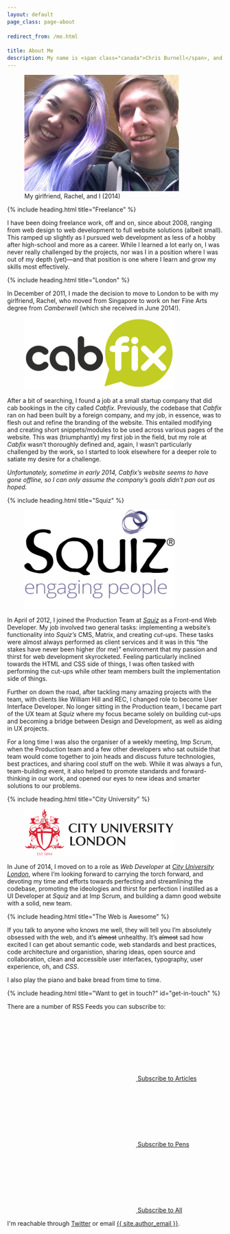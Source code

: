 ```yaml
---
layout: default
page_class: page-about

redirect_from: /me.html

title: About Me
description: My name is <span class="canada">Chris Burnell</span>, and I’m a Canadian User Interface Developer living in London, UK.
---
```


<figure>
    <img src="/images/content/about-photo.png" alt=" " width="360" height="270">
    <figcaption>My girlfriend, Rachel, and I (2014)</figcaption>
</figure>


{% include heading.html title="Freelance" %}

I have been doing freelance work, off and on, since about 2008, ranging from web design to web development to full website solutions (albeit small). This ramped up slightly as I pursued web development as less of a hobby after high-school and more as a career. While I learned a lot early on, I was never really challenged by the projects, nor was I in a position where I was out of my depth (yet)—and that position is one where I learn and grow my skills most effectively.


{% include heading.html title="London" %}

In December of 2011, I made the decision to move to London to be with my girlfriend, Rachel, who moved from Singapore to work on her Fine Arts degree from *Camberwell* (which she received in June 2014!).

<figure>
    <img src="/images/content/logo-cabfix.png" alt=" " width="350" height="167">
</figure>

After a bit of searching, I found a job at a small startup company that did cab bookings in the city called *Cabfix*. Previously, the codebase that *Cabfix* ran on had been built by a foreign company, and my job, in essence, was to flesh out and refine the branding of the website. This entailed modifying and creating short snippets/modules to be used across various pages of the website. This was (triumphantly) my first job in the field, but my role at *Cabfix* wasn’t thoroughly defined and, again, I wasn’t particularly challenged by the work, so I started to look elsewhere for a deeper role to satiate my desire for a challenge.

*Unfortunately, sometime in early 2014, Cabfix’s website seems to have gone offline, so I can only assume the company’s goals didn’t pan out as hoped.*


{% include heading.html title="Squiz" %}

<figure>
    <a rel="external" href="http://squiz.net/uk">
        <img src="/images/content/logo-squiz.png" alt="" width="350" height="230">
    </a>
</figure>

In April of 2012, I joined the Production Team at <a rel="external" href="http://squiz.net">*Squiz*</a> as a Front-end Web Developer. My job involved two general tasks: implementing a website’s functionality into *Squiz’s* CMS, Matrix, and creating <dfn title="the product of translating a website’s design (usually in PSD format) into HTML, CSS, JavaScript, and media">cut-ups</dfn>. These tasks were almost always performed as client services and it was in this <q>the stakes have never been higher (for me)</q> environment that my passion and thirst for web development skyrocketed. Feeling particularly inclined towards the HTML and CSS side of things, I was often tasked with performing the cut-ups while other team members built the implementation side of things.

Further on down the road, after tackling many amazing projects with the team, with clients like William Hill and REC, I changed role to become User Interface Developer. No longer sitting in the Production team, I became part of the UX team at *Squiz* where my focus became solely on building cut-ups and becoming a bridge between Design and Development, as well as aiding in UX projects.

For a long time I was also the organiser of a weekly meeting, Imp Scrum, when the Production team and a few other developers who sat outside that team would come together to join heads and discuss future technologies, best practices, and sharing cool stuff on the web. While it was always a fun, team-building event, it also helped to promote standards and forward-thinking in our work, and opened our eyes to new ideas and smarter solutions to our problems.


{% include heading.html title="City University" %}

<figure>
    <a rel="external" href="http://www.city.ac.uk">
        <img src="/images/content/logo-city-university.svg" alt="" width="350" height="109">
    </a>
</figure>

In June of 2014, I moved on to a role as <em>Web Developer</em> at <a rel="external" href="http://www.city.ac.uk">*City University London*</a>, where I’m looking forward to carrying the torch forward, and devoting my time and efforts towards perfecting and streamlining the codebase, promoting the ideologies and thirst for perfection I instilled as a UI Developer at *Squiz* and at Imp Scrum, and building a damn good website with a solid, new team.


{% include heading.html title="The Web is Awesome" %}

If you talk to anyone who knows me well, they will tell you I’m absolutely obsessed with the web, and it’s <s>almost</s> unhealthy. It’s <s>almost</s> sad how excited I can get about semantic code, web standards and best practices, code architecture and organistion, sharing ideas, open source and collaboration, clean and accessible user interfaces, typography, user experience, oh, and <em>CSS</em>.

I also play the piano and bake bread from time to time.


{% include heading.html title="Want to get in touch?" id="get-in-touch" %}

There are a number of RSS Feeds you can subscribe to:

<nav class="nav-secondary" role="navigation">
    <a rel="me author" class="button" href="/feed-articles.xml"><svg class="icon--rss"><use xlink:href="#svg--rss" /></svg> Subscribe to Articles</a>
    <a rel="me author" class="button" href="/feed-pens.xml"><svg class="icon--rss"><use xlink:href="#svg--rss" /></svg> Subscribe to Pens</a>
    <a rel="me author" class="button" href="/feed.xml"><svg class="icon--rss"><use xlink:href="#svg--rss" /></svg> Subscribe to All</a>
</nav>

I'm reachable through <a rel="me publisher" class="link--twitter" href="{{ site.url_twitter }}">Twitter</a> or email <a href="mailto:{{ site.author_email }}">{{ site.author_email }}</a>.
